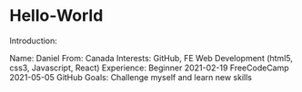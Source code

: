 # Hello-World

Introduction:

Name: Daniel
From: Canada
Interests:  GitHub, FE Web Development (html5, css3, Javascript, React)
Experience: Beginner
            2021-02-19 FreeCodeCamp 
            2021-05-05 GitHub
Goals:  Challenge myself and learn new skills
